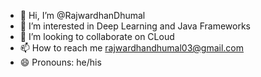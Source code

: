 - 👋 Hi, I’m @RajwardhanDhumal
- 👀 I’m interested in Deep Learning and Java Frameworks
- 💞️ I’m looking to collaborate on CLoud
- 📫 How to reach me rajwardhandhumal03@gmail.com
- 😄 Pronouns: he/his

<!---
RajwardhanDhumal/RajwardhanDhumal is a ✨ special ✨ repository because its `README.md` (this file) appears on your GitHub profile.
You can click the Preview link to take a look at your changes.
--->
